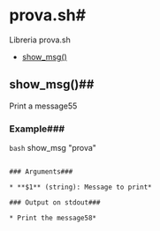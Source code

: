 # prova.sh# 

Libreria prova.sh

* [show_msg()](#showmsg)


## show_msg()## 

Print a message55

### Example### 

```bash```
show_msg "prova"
```

### Arguments### 

* **$1** (string): Message to print* 

### Output on stdout### 

* Print the message58* 

